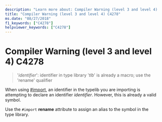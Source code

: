 ```yaml
---
description: "Learn more about: Compiler Warning (level 3 and level 4) C4278"
title: "Compiler Warning (level 3 and level 4) C4278"
ms.date: "08/27/2018"
f1_keywords: ["C4278"]
helpviewer_keywords: ["C4278"]
---
```

# Compiler Warning (level 3 and level 4) C4278

> '*identifier*': identifier in type library '*tlb*' is already a macro; use the 'rename' qualifier

When using [#import](../../preprocessor/hash-import-directive-cpp.md), an identifier in the typelib you are importing is attempting to declare an identifier *identifier*. However, this is already a valid symbol.

Use the `#import` **rename** attribute to assign an alias to the symbol in the type library.
